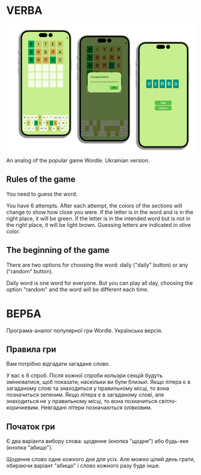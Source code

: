 # VERBA

![Screenshots](https://raw.githubusercontent.com/dariagorlova/kobza/master/doc/sample.png#300x200)

An analog of the popular game Wordle. Ukrainian version.

## Rules of the game

You need to guess the word.

You have 6 attempts.
After each attempt, the colors of the sections will change to show how close you were.
If the letter is in the word and is in the right place, it will be green.
If the letter is in the intended word but is not in the right place, it will be light brown.
Guessing letters are indicated in olive color.

## The beginning of the game

There are two options for choosing the word: daily ("daily" button) or any ("random" button).

Daily word is one word  for everyone. But you can play all day, choosing the option "random" and the word will be different each time.


# ВЕРБА

Програма-аналог популярної гри Wordle. Українська версія.

## Правила гри

Вам потрібно відгадати загадане слово.

У вас є 6 спроб.
Після кожної спроби кольори секцій будуть змінюватися, щоб показати, наскільки ви були близькі.
Якщо літера є в загаданому слові та знаходиться у правильному місці, то вона позначиться зеленим.
Якщо літера є в загаданому слові, але знаходиться не у правильному місці, то вона позначиться світло-коричневим.
Невгадані літери позначаються олівковим.

## Початок гри

Є два варіанта вибору слова: щоденне (кнопка "щодня") або будь-яке (кнопка "абищо"). 

Щоденне слово одне кожного дня для усіх. Але можно цілий день грати, обираючи варіант "абищо" і слово кожного разу буде інше.
